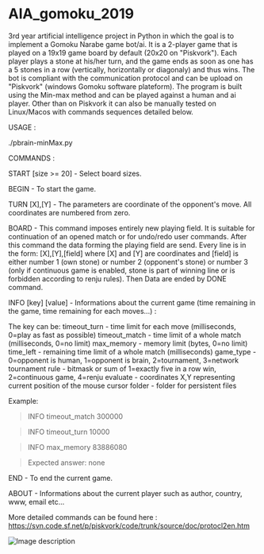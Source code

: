 # AIA_gomoku_2019
3rd year artificial intelligence project in Python in which the goal is to implement a Gomoku Narabe game bot/ai.
It is a 2-player game that is played on a 19x19 game board by default (20x20 on "Piskvork"). Each player plays a stone at his/her turn, and the game ends as soon as one has a 5 stones in a row (vertically, horizontally or diagonaly) and thus wins.
The bot is compliant with the communication protocol and can be upload on "Piskvork" (windows Gomoku software plateform).
The program is built using the Min-max method and can be played against a human and ai player. Other than on Piskvork it can also be manually tested on Linux/Macos with commands sequences detailed below.

USAGE :

./pbrain-minMax.py

COMMANDS :

START [size >= 20] - Select board sizes.

BEGIN - To start the game.

TURN [X],[Y] - The parameters are coordinate of the opponent's move. All coordinates are numbered from zero.

BOARD - This command imposes entirely new playing field. It is suitable for continuation of an opened match or for undo/redo user commands.
After this command the data forming the playing field are send. Every line is in the form:
 [X],[Y],[field]
where [X] and [Y] are coordinates and [field] is either number 1 (own stone) or number 2 (opponent's stone) or number 3 (only if continuous game is enabled, stone is part of winning line or is forbidden according to renju rules).
Then Data are ended by DONE command.

INFO [key] [value] - Informations about the current game (time remaining in the game, time remaining for each moves...) :

The key can be:
timeout_turn  - time limit for each move (milliseconds, 0=play as fast as possible)
timeout_match - time limit of a whole match (milliseconds, 0=no limit)
max_memory    - memory limit (bytes, 0=no limit)
time_left     - remaining time limit of a whole match (milliseconds)
game_type     - 0=opponent is human, 1=opponent is brain, 2=tournament, 3=network tournament
rule          - bitmask or sum of 1=exactly five in a row win, 2=continuous game, 4=renju
evaluate      - coordinates X,Y representing current position of the mouse cursor
folder        - folder for persistent files

Example:

 > INFO timeout_match 300000
 
 > INFO timeout_turn 10000
 
 > INFO max_memory 83886080

 >Expected answer: none
 
 END - To end the current game.
 
 ABOUT - Informations about the current player such as author, country, www, email etc...
 
 More detailed commands can be found here : https://svn.code.sf.net/p/piskvork/code/trunk/source/doc/protocl2en.htm

![Image description](pic/illustration)
